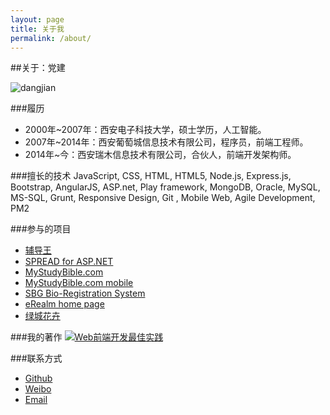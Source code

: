 ```yaml
---
layout: page
title: 关于我
permalink: /about/
---
```

##关于：党建

<img src="http://i.imgur.com/mnwusO1.jpg?1" alt="dangjian" style="max-width: 300px;" />

###履历
* 2000年~2007年：西安电子科技大学，硕士学历，人工智能。
* 2007年~2014年：西安葡萄城信息技术有限公司，程序员，前端工程师。
* 2014年~今：西安瑞木信息技术有限公司，合伙人，前端开发架构师。

###擅长的技术
JavaScript, CSS, HTML, HTML5, Node.js, Express.js, Bootstrap, AngularJS, ASP.net, Play framework, MongoDB, Oracle, MySQL, MS-SQL, Grunt, Responsive Design, Git
, Mobile Web, Agile Development, PM2

###参与的项目
* [辅导王](http://www.52fdw.com/)
* [SPREAD for ASP.NET](http://www.componentone.com/SuperProducts/SpreadWeb/)
* [MyStudyBible.com](https://www.mystudybible.com/)
* [MyStudyBible.com mobile](https://www.mystudybible.com/mobile)
* [SBG Bio-Registration System](http://www.sbg-fwcms.com/)
* [eRealm home page](http://www.erealm.cn)
* [绿城花卉](http://shop.sxlvcheng.com)

###我的著作
[![Web前端开发最佳实践](http://images.china-pub.com/ebook3770001-3775000/3770903/zcover.jpg)](http://product.china-pub.com/3770903)

###联系方式
* [Github](http://www.github.com/dangjian)
* [Weibo](http://www.weibo.com/dangjian)
* [Email](mailto:hunterdang@gmail.com)



